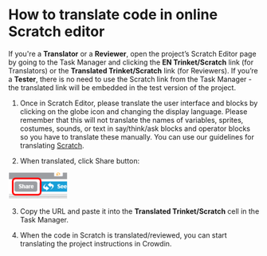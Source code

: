 # How to translate code in online Scratch editor

If you're a **Translator** or a **Reviewer**, open the project’s Scratch Editor page by going to the Task Manager and clicking the **EN Trinket/Scratch** link (for Translators) or the **Translated Trinket/Scratch** link (for Reviewers). If you’re a **Tester**, there is no need to use the Scratch link from the Task Manager - the translated link will be embedded in the test version of the project.

1. Once in Scratch Editor, please translate the user interface and blocks by clicking on the globe icon and changing the display language. Please remember that this will not translate the names of variables, sprites, costumes, sounds, or text in say/think/ask blocks and operator blocks so you have to translate these manually. You can use our guidelines for translating [Scratch](https://github.com/ninaszymor/Raspberry-Pi-Translation-Guide/blob/master/Technologies/Translating%20Scratch.md).

2. When translated, click Share button:

![screenshot](images/Scratch_saving.png)

3. Copy the URL and paste it into the **Translated Trinket/Scratch** cell in the Task Manager.

4. When the code in Scratch is translated/reviewed, you can start translating the project instructions in Crowdin.
